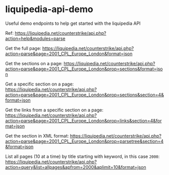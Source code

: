 # liquipedia-api-demo
Useful demo endpoints to help get started with the liquipedia API

Ref: https://liquipedia.net/counterstrike/api.php?action=help&modules=parse

Get the full page:
https://liquipedia.net/counterstrike/api.php?action=parse&page=2001_CPL_Europe_London&format=json

Get the sections on a page:
https://liquipedia.net/counterstrike/api.php?action=parse&page=2001_CPL_Europe_London&prop=sections&format=json

Get a specific section on a page:
https://liquipedia.net/counterstrike/api.php?action=parse&page=2001_CPL_Europe_London&prop=sections&section=4&format=json

Get the links from a specific section on a page:
https://liquipedia.net/counterstrike/api.php?action=parse&page=2001_CPL_Europe_London&prop=links&section=4&format=json

Get the section in XML format:
https://liquipedia.net/counterstrike/api.php?action=parse&page=2001_CPL_Europe_London&prop=parsetree&section=4&format=json

List all pages (10 at a time) by title starting with keyword, in this case `2000`:
https://liquipedia.net/counterstrike/api.php?action=query&list=allpages&apfrom=2000&aplimit=10&format=json

